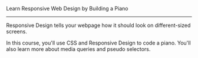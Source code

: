 Learn Responsive Web Design by Building a Piano

---

Responsive Design tells your webpage how it should look on different-sized screens.

In this course, you'll use CSS and Responsive Design to code a piano. You'll also learn more about media queries and pseudo selectors.